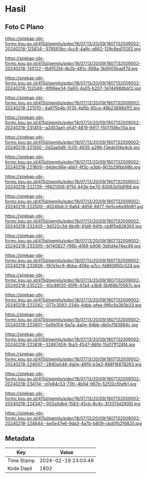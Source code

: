 # Hasil

## Foto C Plano

https://sirekap-obj-formc.kpu.go.id/415d/pemilu/pdpr/18/07/13/20/09/1807132009002-20240218-125834--579593bc-4cc8-4a9c-a662-129c8ed703f2.jpg

https://sirekap-obj-formc.kpu.go.id/415d/pemilu/pdpr/18/07/13/20/09/1807132009002-20240218-130122--fb9152fd-4b2b-481c-898a-3b9005badf7d.jpg

https://sirekap-obj-formc.kpu.go.id/415d/pemilu/pdpr/18/07/13/20/09/1807132009002-20240218-132049--6f99ee34-0a93-4a05-b207-1d744988bbf2.jpg

https://sirekap-obj-formc.kpu.go.id/415d/pemilu/pdpr/18/07/13/20/09/1807132009002-20240218-221010--4a975b4b-5f35-4d5b-90ca-48b23688d1f2.jpg

https://sirekap-obj-formc.kpu.go.id/415d/pemilu/pdpr/18/07/13/20/09/1807132009002-20240218-231455--a2453ae1-e541-4819-9917-f501159bc10a.jpg

https://sirekap-obj-formc.kpu.go.id/415d/pemilu/pdpr/18/07/13/20/09/1807132009002-20240218-221550--2d2aa0d9-7c05-4935-a286-f3ede5f4e4cb.jpg

https://sirekap-obj-formc.kpu.go.id/415d/pemilu/pdpr/18/07/13/20/09/1807132009002-20240218-221809--d4dec66e-abb1-4f3c-a3bb-902b29fbb98b.jpg

https://sirekap-obj-formc.kpu.go.id/415d/pemilu/pdpr/18/07/13/20/09/1807132009002-20240218-222139--f6621306-97fd-443b-be70-83063d1b8188.jpg

https://sirekap-obj-formc.kpu.go.id/415d/pemilu/pdpr/18/07/13/20/09/1807132009002-20240218-222500--40246dc3-8a64-4658-8977-6e5ce6e99d81.jpg

https://sirekap-obj-formc.kpu.go.id/415d/pemilu/pdpr/18/07/13/20/09/1807132009002-20240218-232405--3d322c3d-6bd9-41d6-94fb-cb8f5e828393.jpg

https://sirekap-obj-formc.kpu.go.id/415d/pemilu/pdpr/18/07/13/20/09/1807132009002-20240218-233305--bf140827-f96b-4f69-b906-3d0d4e74ec99.jpg

https://sirekap-obj-formc.kpu.go.id/415d/pemilu/pdpr/18/07/13/20/09/1807132009002-20240218-233606--f87e1ec9-4bba-458e-a7cc-fd880850c524.jpg

https://sirekap-obj-formc.kpu.go.id/415d/pemilu/pdpr/18/07/13/20/09/1807132009002-20240218-235225--40c86f20-65f6-47a4-a3b8-5bf69b70567c.jpg

https://sirekap-obj-formc.kpu.go.id/415d/pemilu/pdpr/18/07/13/20/09/1807132009002-20240218-223242--077c3083-234b-4dbb-afea-9f6c8a360b33.jpg

https://sirekap-obj-formc.kpu.go.id/415d/pemilu/pdpr/18/07/13/20/09/1807132009002-20240218-223601--0a1fe104-6a7a-4a0e-94bb-db0cf163884c.jpg

https://sirekap-obj-formc.kpu.go.id/415d/pemilu/pdpr/18/07/13/20/09/1807132009002-20240218-223818--32867459-1ba3-4547-88fd-15d17ff124f4.jpg

https://sirekap-obj-formc.kpu.go.id/415d/pemilu/pdpr/18/07/13/20/09/1807132009002-20240218-224007--2840a548-4a0e-46f9-b3a3-868f16878263.jpg

https://sirekap-obj-formc.kpu.go.id/415d/pemilu/pdpr/18/07/13/20/09/1807132009002-20240218-234114--d7e84c53-73fc-4b94-967b-52f20c5fafb1.jpg

https://sirekap-obj-formc.kpu.go.id/415d/pemilu/pdpr/18/07/13/20/09/1807132009002-20240218-224347--002a5db4-1583-45cb-8c4c-3f3313d2905f.jpg

https://sirekap-obj-formc.kpu.go.id/415d/pemilu/pdpr/18/07/13/20/09/1807132009002-20240218-224644--be5e47e6-9da3-4a7b-b809-cbd0fb2f6820.jpg


## Metadata

| Key        | Value               |
| ---------- | ------------------- |
| Time Stamp | 2024-02-19 23:03:49 |
| Kode Dapil | 1802                |



